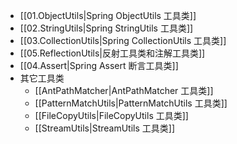 
- [[01.ObjectUtils|Spring ObjectUtils 工具类]]
- [[02.StringUtils|Spring StringUtils 工具类]]
- [[03.CollectionUtils|Spring CollectionUtils 工具类]]
- [[05.ReflectionUtils|反射工具类和注解工具类]]
- [[04.Assert|Spring Assert 断言工具类]]
- 其它工具类
  - [[AntPathMatcher|AntPathMatcher 工具类]]
  - [[PatternMatchUtils|PatternMatchUtils 工具类]]
  - [[FileCopyUtils|FileCopyUtils 工具类]]
  - [[StreamUtils|StreamUtils 工具类]]
